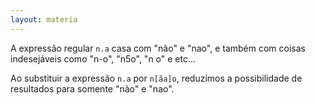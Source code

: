 ```yaml
---
layout: materia
---
```


A expressão regular `n.a` casa com "não" e "nao", e também com coisas indesejáveis como "n-o", "n5o", "n o" e etc...

Ao substituir a expressão `n.a` por `n[ãa]o`, reduzimos a possibilidade de resultados para somente "não" e "nao".